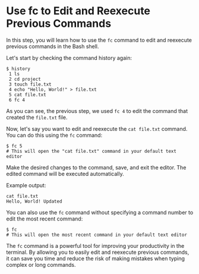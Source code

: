 # Use fc to Edit and Reexecute Previous Commands

In this step, you will learn how to use the `fc` command to edit and reexecute previous commands in the Bash shell.

Let's start by checking the command history again:

```
$ history
 1 ls
 2 cd project
 3 touch file.txt
 4 echo "Hello, World!" > file.txt
 5 cat file.txt
 6 fc 4
```

As you can see, the previous step, we used `fc 4` to edit the command that created the `file.txt` file.

Now, let's say you want to edit and reexecute the `cat file.txt` command. You can do this using the `fc` command:

```
$ fc 5
# This will open the "cat file.txt" command in your default text editor
```

Make the desired changes to the command, save, and exit the editor. The edited command will be executed automatically.

Example output:

```
cat file.txt
Hello, World! Updated
```

You can also use the `fc` command without specifying a command number to edit the most recent command:

```
$ fc
# This will open the most recent command in your default text editor
```

The `fc` command is a powerful tool for improving your productivity in the terminal. By allowing you to easily edit and reexecute previous commands, it can save you time and reduce the risk of making mistakes when typing complex or long commands.
